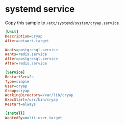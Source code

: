# systemd service

Copy this sample to `/etc/systemd/system/cryap.service`

```ini
[Unit]
Description=Cryap
After=network.target

Wants=postgresql.service
Wants=redis.service
After=postgresql.service
After=redis.service

[Service]
RestartSec=2s
Type=simple
User=cryap
Group=cryap
WorkingDirectory=/var/lib/cryap
ExecStart=/usr/bin/cryap
Restart=always

[Install]
WantedBy=multi-user.target
```
